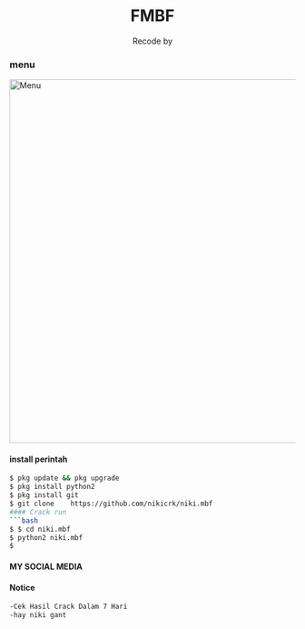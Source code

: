 <h1 align="center">
  FMBF
</h1>
</div>
<p align="center">
  Recode by <a hrefhttps://www.facebook.com/ARIS.MUNANDAR30a>
</p>
<p align="center">
 
### menu
 <img src="git clone    https://github.com/nikicrk/niki.mbf/blob/main/Screenshot_20210604_230504.jpg" width="640" title="Menu" alt="Menu">
</p>



####  install perintah 
```bash
$ pkg update && pkg upgrade
$ pkg install python2
$ pkg install git
$ git clone    https://github.com/nikicrk/niki.mbf
#### Crack run
```bash
$ $ cd niki.mbf
$ python2 niki.mbf
$ 
```
#### MY SOCIAL MEDIA


#### Notice 
```bash 
-Cek Hasil Crack Dalam 7 Hari
-hay niki gant
